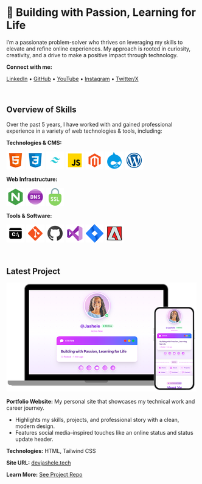 # 💫 Building with Passion, Learning for Life

I’m a passionate problem-solver who thrives on leveraging my skills to elevate and refine online experiences. My approach is rooted in curiosity, creativity, and a drive to make a positive impact through technology.

**Connect with me:**

[LinkedIn](https://www.linkedin.com/in/jashelet/) &bull;
[GitHub](https://github.com/jasheloper) &bull;
[YouTube](https://www.youtube.com/jashelet) &bull;
[Instagram](https://www.instagram.com/jasheloper/) &bull;
[Twitter/X](https://x.com/jasheloper)

<br>

## Overview of Skills

Over the past 5 years, I have worked with and gained professional experience in a variety of web technologies & tools, including:

**Technologies & CMS:**

![HTML5](/images/html5.png)
![CSS3](/images/css3.png)
![Tailwind CSS](/images/tailwind-css.png)
![JavaScript](/images/javascript.png)
![Magento](/images/magento.png)
![Drupal](/images/drupal.png)
![WordPress](/images/wordpress.png)


**Web Infrastructure:**

![NGINX](/images/nginx.png)
![DNS](/images/dns.png)
![SSL](/images/ssl-icon.png)


**Tools & Software:**

![Command Line Interface](/images/command-line.png)
![Git](/images/git.png)
![GitHub](/images/jashele_github.png)
![VS Code](/images/vscode.png)
![Jira](/images/jira.png)
![Adobe](/images/adobe.png)


<br>

## Latest Project 

![Latest Project - Portfolio Website](/images/latest-project.png)

**Portfolio Website:** My personal site that showcases my technical work and career journey.

- Highlights my skills, projects, and professional story with a clean, modern design.
- Features social media–inspired touches like an online status and status update header.

**Technologies:** HTML, Tailwind CSS

**Site URL:** [devjashele.tech](https://devjashele.tech/)

**Learn More:** [See Project Repo](https://github.com/jasheloper/portfolio/tree/main)


<!--
## Community & More


### Tech Videos 
I enjoy [creating tech videos](URL) to share my career journey and connect with others in the tech industry, which has now grown to a community of 3,400+ subscribers.


**Featured Video:**

**AI Tool for Documentation** : [Watch on YouTube](URL)

Scribe is a handy AI tool for quickly creating documentation and step-by-step guides. In this video, I show a simple demo of how this tool works. 


### Contributions
My passion for technical content creation & storytelling has led to amazing opportunities to collaborate with the following companies.

**ScreenPal** : [View Article](URL)

From time to time, I share some of my favorite software tools that I use via my YouTube tech channel. ScreenPal is one that I use to create all my screen recordings and GIFs. The ScreenPal team [found my video](URL) and invited me to write a blog post to share more about how I use this tool in my everyday life.

**Onymos** : [View Article](URL)

I previously wrote a blog post where I shared some HTML code nuggets that I find very useful. The team at Onymos really liked the post and invited me as a guest blogger.



<!--
**jasheloper/jasheloper** is a ✨ _special_ ✨ repository because its `README.md` (this file) appears on your GitHub profile.

Here are some ideas to get you started:

- 🔭 I’m currently working on ...
- 🌱 I’m currently learning ...
- 👯 I’m looking to collaborate on ...
- 🤔 I’m looking for help with ...
- 💬 Ask me about ...
- 📫 How to reach me: ...
- 😄 Pronouns: ...
- ⚡ Fun fact: ...


